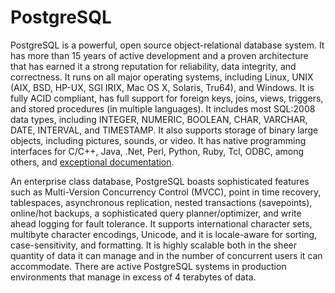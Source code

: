 # PostgreSQL

PostgreSQL is a powerful, open source object-relational database system. It has more than 15 years of active development and a proven architecture that has earned it a strong reputation for reliability, data integrity, and correctness. It runs on all major operating systems, including Linux, UNIX \(AIX, BSD, HP-UX, SGI IRIX, Mac OS X, Solaris, Tru64\), and Windows. It is fully ACID compliant, has full support for foreign keys, joins, views, triggers, and stored procedures \(in multiple languages\). It includes most SQL:2008 data types, including INTEGER, NUMERIC, BOOLEAN, CHAR, VARCHAR, DATE, INTERVAL, and TIMESTAMP. It also supports storage of binary large objects, including pictures, sounds, or video. It has native programming interfaces for C/C++, Java, .Net, Perl, Python, Ruby, Tcl, ODBC, among others, and [exceptional documentation](https://www.postgresql.org/docs/).

An enterprise class database, PostgreSQL boasts sophisticated features such as Multi-Version Concurrency Control \(MVCC\), point in time recovery, tablespaces, asynchronous replication, nested transactions \(savepoints\), online/hot backups, a sophisticated query planner/optimizer, and write ahead logging for fault tolerance. It supports international character sets, multibyte character encodings, Unicode, and it is locale-aware for sorting, case-sensitivity, and formatting. It is highly scalable both in the sheer quantity of data it can manage and in the number of concurrent users it can accommodate. There are active PostgreSQL systems in production environments that manage in excess of 4 terabytes of data.

